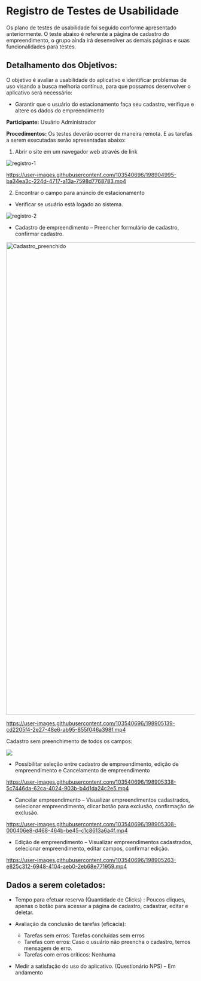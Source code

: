 # Registro de Testes de Usabilidade

Os plano de testes de usabilidade foi seguido conforme apresentado anteriormente. O teste abaixo é referente a página de cadastro do empreendimento, o grupo ainda irá desenvolver as demais páginas e suas funcionalidades para testes.

## Detalhamento dos Objetivos:

 O objetivo é avaliar a usabilidade do aplicativo e identificar problemas de uso visando a busca melhoria contínua, para que possamos desenvolver o aplicativo será necessário:

- Garantir que o usuário do estacionamento faça seu cadastro, verifique e altere os dados do empreendimento

__Participante:__ Usuário Administrador

__Procedimentos:__ 
Os testes deverão ocorrer de maneira remota. E as tarefas a serem executadas serão apresentadas abaixo:

1.	Abrir o site em um navegador web através de link

![registro-1](https://user-images.githubusercontent.com/103540696/198904976-909909c4-6315-475d-b73f-68e711eeeae6.png)




https://user-images.githubusercontent.com/103540696/198904995-ba34ea3c-224d-4717-a13a-7598d7768783.mp4


2.	Encontrar o campo para anúncio de estacionamento 
- Verificar se usuário está logado ao sistema.


![registro-2](https://user-images.githubusercontent.com/103540696/198905024-97db98fb-6237-4f8f-a336-27d3be4afd4e.png)

- Cadastro de empreendimento – Preencher formulário de cadastro, confirmar cadastro.

<img width="1265" alt="Cadastro_preenchido" src="https://user-images.githubusercontent.com/103540696/198905044-e7648ac9-c8f4-4ead-825c-5e0befea3da0.png">



https://user-images.githubusercontent.com/103540696/198905139-cd2205f4-2e27-48e6-ab95-855f046a398f.mp4


Cadastro sem preenchimento de todos os campos:

![](/docs/img/Cadastro_sem_preenchimento.png)


- Possibilitar seleção entre cadastro de empreendimento, edição de empreendimento e Cancelamento de empreendimento


https://user-images.githubusercontent.com/103540696/198905338-5c7446da-62ca-4024-903b-b4d1da24c2e5.mp4



- Cancelar empreendimento – Visualizar empreendimentos cadastrados, selecionar empreendimento, clicar botão para exclusão, confirmação de exclusão.


https://user-images.githubusercontent.com/103540696/198905308-000406e8-d468-464b-be45-c1c8613a6a4f.mp4



- Edição de empreendimento – Visualizar empreendimentos cadastrados, selecionar empreendimento, editar campos, confirmar edição.

https://user-images.githubusercontent.com/103540696/198905263-e825c312-6948-4104-aeb0-2eb68e771959.mp4





## Dados a serem coletados:

- Tempo para efetuar reserva (Quantidade de Clicks) : Poucos cliques, apenas o botão para acessar a página de cadastro, cadastrar, editar e deletar.
- Avaliação da conclusão de tarefas (eficácia):

    - Tarefas sem erros: Tarefas concluídas sem erros 
    - Tarefas com erros: Caso o usuário não preencha o cadastro, temos mensagem de erro.
    - Tarefas com erros críticos: Nenhuma

- Medir a satisfação do uso do aplicativo. (Questionário NPS) – Em andamento
